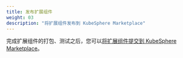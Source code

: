 ```yaml
---
title: 发布扩展组件
weight: 03
description: "将扩展组件发布到 KubeSphere Marketplace"
---
```


完成扩展组件的打包、测试之后，您可以[将扩展组件提交到 KubeSphere Marketplace](https://kubesphere.com.cn/extensions/)。